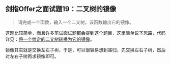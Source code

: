 ## 剑指Offer之面试题19：二叉树的镜像

> 请完成一个函数，输入一个二叉树，该函数输出它的镜像。

这题比较简单，而且许多笔试面试题都会提到这个题目，这里简单说下思路，代码详见：[将一个给定的二叉树转换为它的镜像](https://github.com/luofengmacheng/algorithms/blob/master/july_100/15.cpp)。

镜像其实就是交换左右子树，于是，可以很容易想到递归，先交换左右子树，然后对左右子树再求镜像即可。
